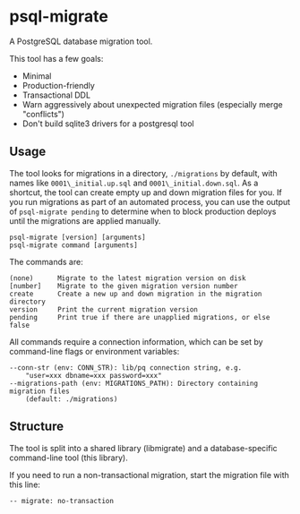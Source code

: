 psql-migrate
============

A PostgreSQL database migration tool.

This tool has a few goals:
* Minimal
* Production-friendly
* Transactional DDL
* Warn aggressively about unexpected migration files (especially merge "conflicts")
* Don't build sqlite3 drivers for a postgresql tool

Usage
-----

The tool looks for migrations in a directory, `./migrations` by default, with
names like `0001\_initial.up.sql` and `0001\_initial.down.sql`. As a shortcut,
the tool can create empty up and down migration files for you. If you run
migrations as part of an automated process, you can use the output of
`psql-migrate pending` to determine when to block production deploys until the
migrations are applied manually.

	psql-migrate [version] [arguments]
	psql-migrate command [arguments]

The commands are:

	(none)		Migrate to the latest migration version on disk
	[number]	Migrate to the given migration version number
	create		Create a new up and down migration in the migration directory
	version		Print the current migration version
	pending		Print true if there are unapplied migrations, or else false

All commands require a connection information, which can be set by command-line
flags or environment variables:

	--conn-str (env: CONN_STR): lib/pq connection string, e.g.
		"user=xxx dbname=xxx password=xxx"
	--migrations-path (env: MIGRATIONS_PATH): Directory containing migration files
		(default: ./migrations)

Structure
---------

The tool is split into a shared library (libmigrate) and a database-specific
command-line tool (this library).

If you need to run a non-transactional migration, start the migration file with this line:

    -- migrate: no-transaction
